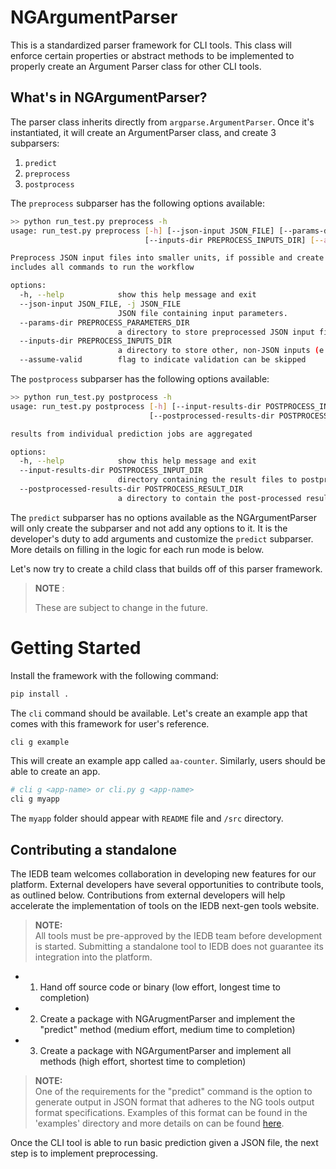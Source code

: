 # NGArgumentParser

This is a standardized parser framework for CLI tools. This class will enforce certain properties or abstract methods to be implemented to properly create an Argument Parser class for other CLI tools.

## What's in NGArgumentParser?
The parser class inherits directly from `argparse.ArgumentParser`. Once it's instantiated, it will create an ArgumentParser class, and create 3 subparsers: 
1. `predict`
2. `preprocess`
3. `postprocess`

The `preprocess` subparser has the following options available:
```bash
>> python run_test.py preprocess -h
usage: run_test.py preprocess [-h] [--json-input JSON_FILE] [--params-dir PREPROCESS_PARAMETERS_DIR]
                              [--inputs-dir PREPROCESS_INPUTS_DIR] [--assume-valid]

Preprocess JSON input files into smaller units, if possible and create a job_descriptions.json file that
includes all commands to run the workflow

options:
  -h, --help            show this help message and exit
  --json-input JSON_FILE, -j JSON_FILE
                        JSON file containing input parameters.
  --params-dir PREPROCESS_PARAMETERS_DIR
                        a directory to store preprocessed JSON input files
  --inputs-dir PREPROCESS_INPUTS_DIR
                        a directory to store other, non-JSON inputs (e.g., fasta files)
  --assume-valid        flag to indicate validation can be skipped
```

The `postprocess` subparser has the following options available:
```bash
>> python run_test.py postprocess -h
usage: run_test.py postprocess [-h] [--input-results-dir POSTPROCESS_INPUT_DIR]
                               [--postprocessed-results-dir POSTPROCESS_RESULT_DIR]

results from individual prediction jobs are aggregated

options:
  -h, --help            show this help message and exit
  --input-results-dir POSTPROCESS_INPUT_DIR
                        directory containing the result files to postprocess
  --postprocessed-results-dir POSTPROCESS_RESULT_DIR
                        a directory to contain the post-processed results
```

The `predict` subparser has no options available as the NGArgumentParser will only create the subparser and not add any options to it. It is the developer's duty to add arguments and customize the `predict` subparser.  More details on filling in the logic for each run mode is below.

Let's now try to create a child class that builds off of this parser framework.


> __NOTE__ :
> 
> These are subject to change in the future.


# Getting Started
Install the framework with the following command:
```bash
pip install .
```

The `cli` command should be available. Let's create an example app that comes with this framework for user's reference.
```bash
cli g example
```
This will create an example app called `aa-counter`. Similarly, users should be able to create an app.
```bash
# cli g <app-name> or cli.py g <app-name>
cli g myapp
```

The `myapp` folder should appear with `README` file and `/src` directory.



Contributing a standalone
-------------------------
The IEDB team welcomes collaboration in developing new features for our platform. External developers have several opportunities to contribute tools, as outlined below. Contributions from external developers will help accelerate the implementation of tools on the IEDB next-gen tools website. 
> **NOTE:**\
All tools must be pre-approved by the IEDB team before development is started. Submitting a standalone tool to IEDB does not guarantee its integration into the platform.

* 1. Hand off source code or binary (low effort, longest time to completion)
* 2. Create a package with NGArugmentParser and implement the "predict" method (medium effort, medium time to completion)
* 3. Create a package with NGArgumentParser and implement all methods (high effort, shortest time to completion)

> **NOTE:**\
> One of the requirements for the "predict" command is the option to generate output in JSON format that adheres to the NG tools output format specifications. Examples of this format can be found in the 'examples' directory and more details on can be found [here](https://nextgen-tools.iedb.org/docs/).

Once the CLI tool is able to run basic prediction given a JSON file, the next step is to implement preprocessing.